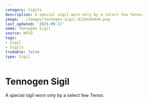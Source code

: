 ```yaml
---
category: Sigils
description: A special sigil worn only by a select few Tenno.
image: ../images/tennogen-sigil-6120e94444.png
last_updated: '2025-09-17'
name: Tennogen Sigil
source: WFCD
tags:
- Sigil
- Sigils
tradable: false
type: Sigil
---
```


# Tennogen Sigil

A special sigil worn only by a select few Tenno.

